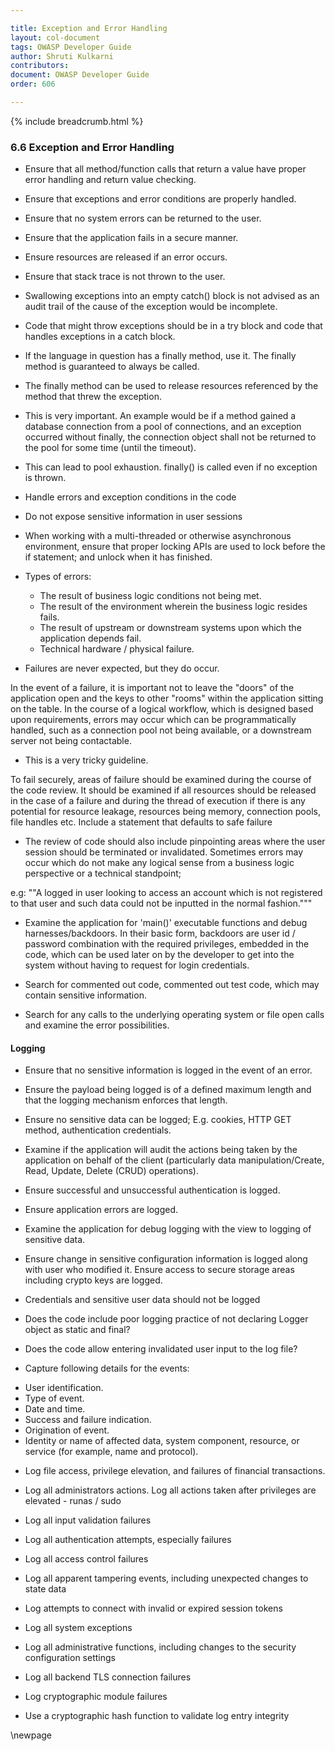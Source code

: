 ```yaml
---

title: Exception and Error Handling
layout: col-document
tags: OWASP Developer Guide
author: Shruti Kulkarni
contributors:
document: OWASP Developer Guide
order: 606

---
```


{% include breadcrumb.html %}
### 6.6 Exception and Error Handling

* Ensure that all method/function calls that return a value have proper error handling and return value checking.
* Ensure that exceptions and error conditions are properly handled.
* Ensure that no system errors can be returned to the user.
* Ensure that the application fails in a secure manner.
* Ensure resources are released if an error occurs.
* Ensure that stack trace is not thrown to the user.
* Swallowing exceptions into an empty catch() block is not advised as an audit trail of the cause of the exception would be incomplete.
* Code that might throw exceptions should be in a try block and code that handles exceptions in a catch block.
* If the language in question has a finally method, use it. The finally method is guaranteed to always be called.
* The finally method can be used to release resources referenced by the method that threw the exception. 
* This is very important. An example would be if a method gained a database connection from a pool of connections, 
and an exception occurred without finally, the connection object shall not be returned to the pool for some time (until the timeout). 
* This can lead to pool exhaustion. finally() is called even if no exception is thrown.
* Handle errors and exception conditions in the code
* Do not expose sensitive information in user sessions
* When working with a multi-threaded or otherwise asynchronous environment, ensure that proper locking APIs are used to lock before the if statement;
    and unlock when it has finished.

* Types of errors:
    * The result of business logic conditions not being met.
    * The result of the environment wherein the business logic resides fails.
    * The result of upstream or downstream systems upon which the application depends fail.
    * Technical hardware / physical failure.

* Failures are never expected, but they do occur.

In the event of a failure, it is important not to leave the "doors" of the application open
and the keys to other "rooms" within the application sitting on the table.
In the course of a logical workflow, which is designed based upon requirements, errors may occur which can be programmatically handled,
such as a connection pool not being available, or a downstream server not being contactable.

* This is a very tricky guideline.

To fail securely, areas of failure should be examined during the course of the code review. 
It should be examined if all resources should be released in the case of a failure
and during the thread of execution if there is any potential for resource leakage, resources being memory, connection pools, file handles etc.
Include a statement that defaults to safe failure

* The review of code should also include pinpointing areas where the user session should be terminated or invalidated. 
Sometimes errors may occur which do not make any logical sense from a business logic perspective or a technical standpoint; 

e.g: ""A logged in user looking to access an account which is not registered to that user and such data could not be inputted in the normal fashion."""

* Examine the application for 'main()' executable functions and debug harnesses/backdoors.
In their basic form, backdoors are user id / password combination with the required privileges, embedded in the code,
which can be used later on by the developer to get into the system without having to request for login credentials.

* Search for commented out code, commented out test code, which may contain sensitive information.

* Search for any calls to the underlying operating system or file open calls and examine the error possibilities.

#### Logging

* Ensure that no sensitive information is logged in the event of an error.

* Ensure the payload being logged is of a defined maximum length and that the logging mechanism enforces that length.

* Ensure no sensitive data can be logged; E.g. cookies, HTTP GET method, authentication credentials.

* Examine if the application will audit the actions being taken by the application on behalf of the client (particularly data manipulation/Create, Read, Update, Delete (CRUD) operations).

* Ensure successful and unsuccessful authentication is logged.

* Ensure application errors are logged.

* Examine the application for debug logging with the view to logging of sensitive data. 

* Ensure change in sensitive configuration information is logged along with user who modified it. Ensure access to secure storage areas including crypto keys are logged.

* Credentials and sensitive user data should not be logged

* Does the code include poor logging practice of not declaring Logger object as static and final?

* Does the code allow entering invalidated user input to the log file?

* Capture following details for the events:

 - User identification.
 - Type of event.
 - Date and time.
 - Success and failure indication.
 - Origination of event.
 - Identity or name of affected data, system component, resource, or service (for example, name and protocol).

* Log file access, privilege elevation, and failures of financial transactions.

* Log all administrators actions. Log all actions taken after privileges are elevated - runas / sudo

* Log all input validation failures

* Log all authentication attempts, especially failures

* Log all access control failures

* Log all apparent tampering events, including unexpected changes to state data

* Log attempts to connect with invalid or expired session tokens

* Log all system exceptions

* Log all administrative functions, including changes to the security configuration settings

* Log all backend TLS connection failures

* Log cryptographic module failures

* Use a cryptographic hash function to validate log entry integrity

\newpage
